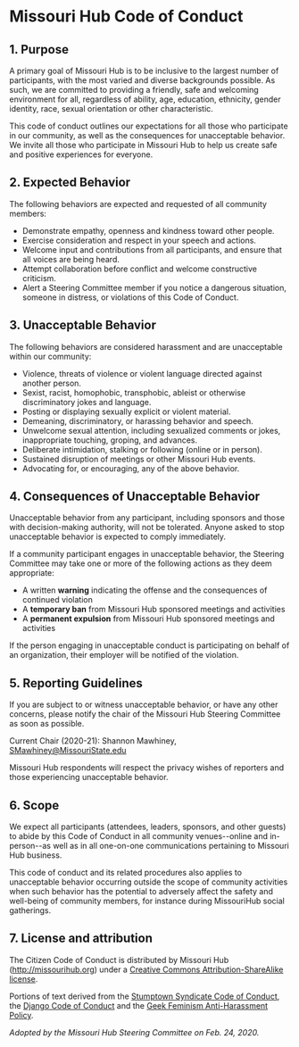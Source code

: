 # Missouri Hub Code of Conduct

## 1. Purpose

A primary goal of Missouri Hub is to be inclusive to the largest number of participants, with the most varied and diverse backgrounds possible. As such, we are committed to providing a friendly, safe and welcoming environment for all, regardless of ability, age, education, ethnicity, gender identity, race, sexual orientation or other characteristic.

This code of conduct outlines our expectations for all those who participate in our community, as well as the consequences for unacceptable behavior. We invite all those who participate in Missouri Hub to help us create safe and positive experiences for everyone.

## 2. Expected Behavior

The following behaviors are expected and requested of all community members:

  * Demonstrate empathy, openness and kindness toward other people.
  * Exercise consideration and respect in your speech and actions.
  * Welcome input and contributions from all participants, and ensure that all voices are being heard.
  * Attempt collaboration before conflict and welcome constructive criticism.
  * Alert a Steering Committee member if you notice a dangerous situation, someone in distress, or violations of this Code of Conduct.

## 3. Unacceptable Behavior

The following behaviors are considered harassment and are unacceptable within our community:

  * Violence, threats of violence or violent language directed against another person.
  * Sexist, racist, homophobic, transphobic, ableist or otherwise discriminatory jokes and language.
  * Posting or displaying sexually explicit or violent material.
  * Demeaning, discriminatory, or harassing behavior and speech.
  * Unwelcome sexual attention, including sexualized comments or jokes, inappropriate touching, groping, and advances.
  * Deliberate intimidation, stalking or following (online or in person).
  * Sustained disruption of meetings or other Missouri Hub events.
  * Advocating for, or encouraging, any of the above behavior.


## 4. Consequences of Unacceptable Behavior

Unacceptable behavior from any participant, including sponsors and those with decision-making authority, will not be tolerated. Anyone asked to stop unacceptable behavior is expected to comply immediately.

If a community participant engages in unacceptable behavior, the Steering Committee may take one or more of the following actions as they deem appropriate:

  * A written __warning__ indicating the offense and the consequences of continued violation
  * A __temporary ban__ from Missouri Hub sponsored meetings and activities
  * A __permanent expulsion__ from Missouri Hub sponsored meetings and activities

If the person engaging in unacceptable conduct is participating on behalf of an organization, their employer will be notified of the violation. 

## 5. Reporting Guidelines

If you are subject to or witness unacceptable behavior, or have any other concerns, please notify the chair of the Missouri Hub Steering Committee as soon as possible. 

Current Chair (2020-21): Shannon Mawhiney, [SMawhiney@MissouriState.edu](mailto:SMawhiney@MissouriState.edu)

Missouri Hub respondents will respect the privacy wishes of reporters and those experiencing unacceptable behavior.

## 6. Scope

We expect all participants (attendees, leaders, sponsors, and other guests) to abide by this Code of Conduct in all community venues--online and in-person--as well as in all one-on-one communications pertaining to Missouri Hub business.

This code of conduct and its related procedures also applies to unacceptable behavior occurring outside the scope of community activities when such behavior has the potential to adversely affect the safety and well-being of community members, for instance during MissouriHub social gatherings.

## 7. License and attribution

The Citizen Code of Conduct is distributed by Missouri Hub (http://missourihub.org) under a [Creative Commons Attribution-ShareAlike license](http://creativecommons.org/licenses/by-sa/3.0/). 

Portions of text derived from the [Stumptown Syndicate Code of Conduct](http://stumptownsyndicate.org/), the [Django Code of Conduct](https://www.djangoproject.com/conduct/) and the [Geek Feminism Anti-Harassment Policy](http://geekfeminism.wikia.com/wiki/Conference_anti-harassment/Policy).

*Adopted by the Missouri Hub Steering Committee on Feb. 24, 2020.*
